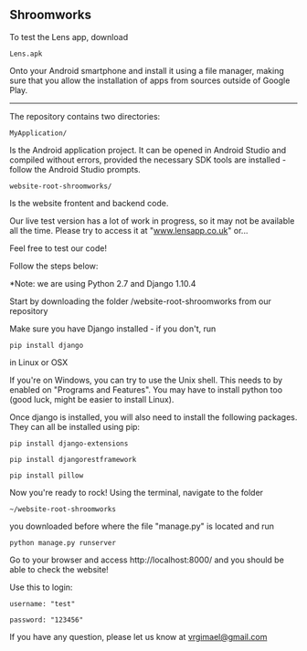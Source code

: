 <h2>Shroomworks</h2>

To test the Lens app, download 

    Lens.apk 
Onto your Android smartphone and install it using a file manager, making sure that you allow the installation of apps from sources outside of Google Play.

<hr>

The repository contains two directories: 
    
    MyApplication/
Is the Android application project. It can be opened in Android Studio and compiled without errors, provided the necessary SDK tools are installed - follow the Android Studio prompts.

    website-root-shroomworks/
Is the website frontent and backend code.

Our live test version has a lot of work in progress, so it may not be available all the time. Please try to access it at "www.lensapp.co.uk" or...

Feel free to test our code!

Follow the steps below:

*Note: we are using Python 2.7 and Django 1.10.4

Start by downloading the folder /website-root-shroomworks from our repository

Make sure you have Django installed - if you don't, run 
   
    pip install django
    
in Linux or OSX

If you're on Windows, you can try to use the Unix shell. This needs to by enabled on "Programs and Features". You may have to install python too (good luck, might be easier to install Linux).

Once django is installed, you will also need to install the following packages. They can all be installed using pip:
    
    pip install django-extensions
    
    pip install djangorestframework
    
    pip install pillow

Now you're ready to rock! Using the terminal, navigate to the folder 
    
    ~/website-root-shroomworks
you downloaded before where the file "manage.py" is located and run

    python manage.py runserver

Go to your browser and access http://localhost:8000/ and you should be able to check the website!

Use this to login: 
    
    username: "test" 
    
    password: "123456"
    
If you have any question, please let us know at vrgimael@gmail.com
